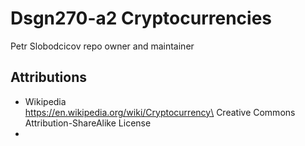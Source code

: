 # Dsgn270-a2 Cryptocurrencies
Petr Slobodcicov repo owner and maintainer

## Attributions
- Wikipedia\
  https://en.wikipedia.org/wiki/Cryptocurrency\
  Creative Commons Attribution-ShareAlike License
-